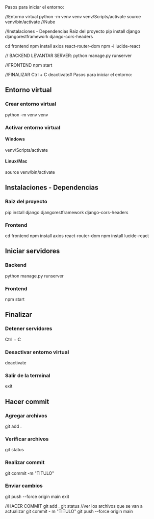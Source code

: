 Pasos para iniciar el entorno:

//Entorno virtual
python -m venv venv
venv/Scripts/activate
source venv/bin/activate //Nube

//Instalaciones - Dependencias
Raiz del proyecto
pip install django djangorestframework django-cors-headers

cd frontend
npm install axios react-router-dom
npm -i lucide-react

// BACKEND
LEVANTAR SERVER: python manage.py runserver

//FRONTEND 
npm start

//FINALIZAR
Ctrl + C
deactivate# Pasos para iniciar el entorno:

## Entorno virtual
### Crear entorno virtual
python -m venv venv

### Activar entorno virtual
#### Windows
venv/Scripts/activate
#### Linux/Mac
source venv/bin/activate

## Instalaciones - Dependencias
### Raiz del proyecto
pip install django djangorestframework django-cors-headers

### Frontend
cd frontend
npm install axios react-router-dom
npm install lucide-react

## Iniciar servidores
### Backend
python manage.py runserver

### Frontend
npm start

## Finalizar
### Detener servidores
Ctrl + C

### Desactivar entorno virtual
deactivate

### Salir de la terminal
exit

## Hacer commit
### Agregar archivos
git add .

### Verificar archivos
git status

### Realizar commit
git commit -m "TITULO"

### Enviar cambios
git push --force origin main
exit

//HACER COMMIT
git add .
git status //ver los archivos que se van a actualizar 
git commit - m "TITULO"
git push --force origin main